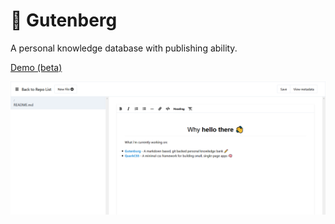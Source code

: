 # 📝 Gutenberg

A personal knowledge database with publishing ability.

[Demo (beta)](https://gutenberg.brennanmcdonald.ca)

![Preview](assets/img/screenshot.png)
